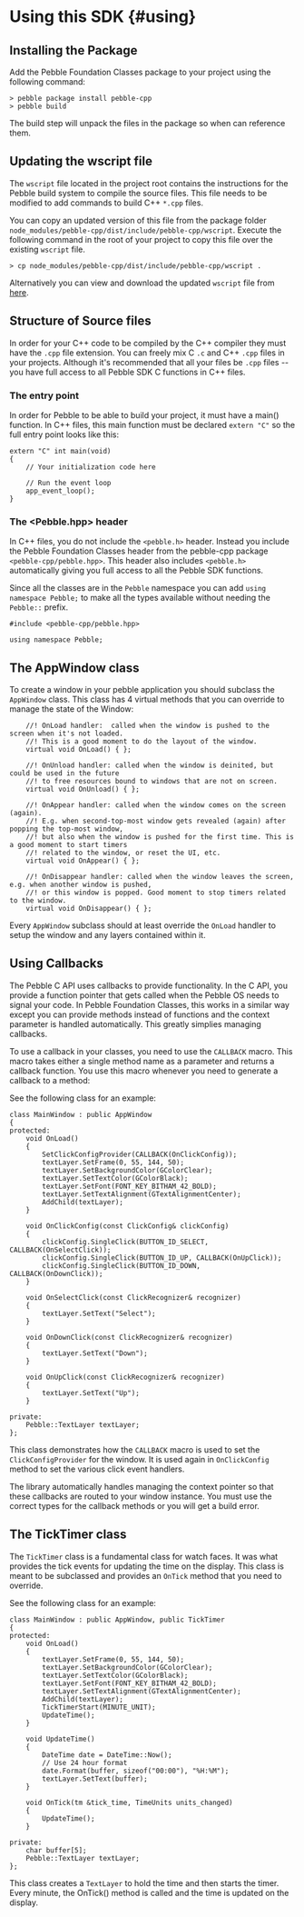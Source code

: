 # Using this SDK {#using}

## Installing the Package

Add the Pebble Foundation Classes package to your project using the following command:

```
> pebble package install pebble-cpp
> pebble build
```

The build step will unpack the files in the package so when can reference them.

## Updating the wscript file

The `wscript` file located in the project root contains the instructions for the Pebble build system to compile the source files.  This file needs to be modified to add commands to build C++ `*.cpp` files.  

You can copy an updated version of this file from the package folder `node_modules/pebble-cpp/dist/include/pebble-cpp/wscript`.  Execute the following command in the root of your project to copy this file over the existing `wscript` file.

```
> cp node_modules/pebble-cpp/dist/include/pebble-cpp/wscript .
```

Alternatively you can view and download the updated `wscript` file from [here](https://raw.githubusercontent.com/codaris/pebble-cpp/main/include/wscript).

## Structure of Source files

In order for your C++ code to be compiled by the C++ compiler they must have the `.cpp` file extension.  You can freely mix C `.c` and C++ `.cpp` files in your projects.  Although it's recommended that all your files be `.cpp` files -- you have full access to all Pebble SDK C functions in C++ files.

### The entry point

In order for Pebble to be able to build your project, it must have a main() function.  In C++ files, this main function must be declared `extern "C"` so the full entry point looks like this:

~~~~~~~{.cpp}
extern "C" int main(void) 
{
    // Your initialization code here

    // Run the event loop
    app_event_loop();
}
~~~~~~~

### The <Pebble.hpp> header

In C++ files, you do not include the `<pebble.h>` header.  Instead you include the Pebble Foundation Classes header from the pebble-cpp package `<pebble-cpp/pebble.hpp>`.  This header also includes `<pebble.h>` automatically giving you full access to all the Pebble SDK functions.

Since all the classes are in the `Pebble` namespace you can add `using namespace Pebble;` to make all the types available without needing the `Pebble::` prefix.

~~~~~~~{.cpp}
#include <pebble-cpp/pebble.hpp>

using namespace Pebble;
~~~~~~~

## The AppWindow class

To create a window in your pebble application you should subclass the `AppWindow` class.  This class has 4 virtual methods that you can override to manage the state of the Window:

~~~~~~~{.cpp}
    //! OnLoad handler:  called when the window is pushed to the screen when it's not loaded. 
    //! This is a good moment to do the layout of the window.
    virtual void OnLoad() { }; 

    //! OnUnload handler: called when the window is deinited, but could be used in the future 
    //! to free resources bound to windows that are not on screen.
    virtual void OnUnload() { }; 

    //! OnAppear handler: called when the window comes on the screen (again). 
    //! E.g. when second-top-most window gets revealed (again) after popping the top-most window, 
    //! but also when the window is pushed for the first time. This is a good moment to start timers 
    //! related to the window, or reset the UI, etc.
    virtual void OnAppear() { }; 

    //! OnDisappear handler: called when the window leaves the screen, e.g. when another window is pushed, 
    //! or this window is popped. Good moment to stop timers related to the window.
    virtual void OnDisappear() { }; 
~~~~~~~

Every `AppWindow` subclass should at least override the `OnLoad` handler to setup the window and any layers contained within it.

## Using Callbacks

The Pebble C API uses callbacks to provide functionality.  In the C API, you provide a function pointer that gets called when the Pebble OS needs to signal your code.  In Pebble Foundation Classes, this works in a similar way except you can provide methods instead of functions and the context parameter is handled automatically.  This greatly simplies managing callbacks.

To use a callback in your classes, you need to use the `CALLBACK` macro.  This macro takes
either a single method name as a parameter and returns a callback function.  You use this macro whenever you need to generate a callback to a method:

See the following class for an example:

~~~~~~~{.cpp}
class MainWindow : public AppWindow
{
protected:
    void OnLoad()
    {
        SetClickConfigProvider(CALLBACK(OnClickConfig));
        textLayer.SetFrame(0, 55, 144, 50);
        textLayer.SetBackgroundColor(GColorClear);
        textLayer.SetTextColor(GColorBlack);
        textLayer.SetFont(FONT_KEY_BITHAM_42_BOLD);
        textLayer.SetTextAlignment(GTextAlignmentCenter);
        AddChild(textLayer);
    }        
    
    void OnClickConfig(const ClickConfig& clickConfig)
    { 
        clickConfig.SingleClick(BUTTON_ID_SELECT, CALLBACK(OnSelectClick));
        clickConfig.SingleClick(BUTTON_ID_UP, CALLBACK(OnUpClick));
        clickConfig.SingleClick(BUTTON_ID_DOWN, CALLBACK(OnDownClick));
    }    
    
    void OnSelectClick(const ClickRecognizer& recognizer)
    {
        textLayer.SetText("Select");
    }    

    void OnDownClick(const ClickRecognizer& recognizer)
    {
        textLayer.SetText("Down");
    }    

    void OnUpClick(const ClickRecognizer& recognizer)
    {
        textLayer.SetText("Up");
    }    

private:
    Pebble::TextLayer textLayer;   
};
~~~~~~~

This class demonstrates how the `CALLBACK` macro is used to set the `ClickConfigProvider` for the window.  It is used again in `OnClickConfig` method to set the various click event handlers.

The library automatically handles managing the context pointer so that these callbacks are routed to your window instance.  You must use the correct types for the callback methods or you will get a build error.

## The TickTimer class

The `TickTimer` class is a fundamental class for watch faces.  It was what provides the tick events for updating the time on the display.  This class is meant to be subclassed and provides an `OnTick` method that you need to override.  

See the following class for an example:

~~~~~~~{.cpp}
class MainWindow : public AppWindow, public TickTimer
{
protected:
    void OnLoad()
    {
        textLayer.SetFrame(0, 55, 144, 50);
        textLayer.SetBackgroundColor(GColorClear);
        textLayer.SetTextColor(GColorBlack);
        textLayer.SetFont(FONT_KEY_BITHAM_42_BOLD);
        textLayer.SetTextAlignment(GTextAlignmentCenter);
        AddChild(textLayer);
        TickTimerStart(MINUTE_UNIT);
        UpdateTime();
    }        
    
    void UpdateTime()
    {
        DateTime date = DateTime::Now();    
        // Use 24 hour format
        date.Format(buffer, sizeof("00:00"), "%H:%M");
        textLayer.SetText(buffer);
    }    
    
    void OnTick(tm &tick_time, TimeUnits units_changed)
    {
        UpdateTime();
    }    

private:
    char buffer[5];
    Pebble::TextLayer textLayer;   
};
~~~~~~~

This class creates a `TextLayer` to hold the time and then starts the timer.  Every minute, the OnTick() method is called and the time is updated on the display.
